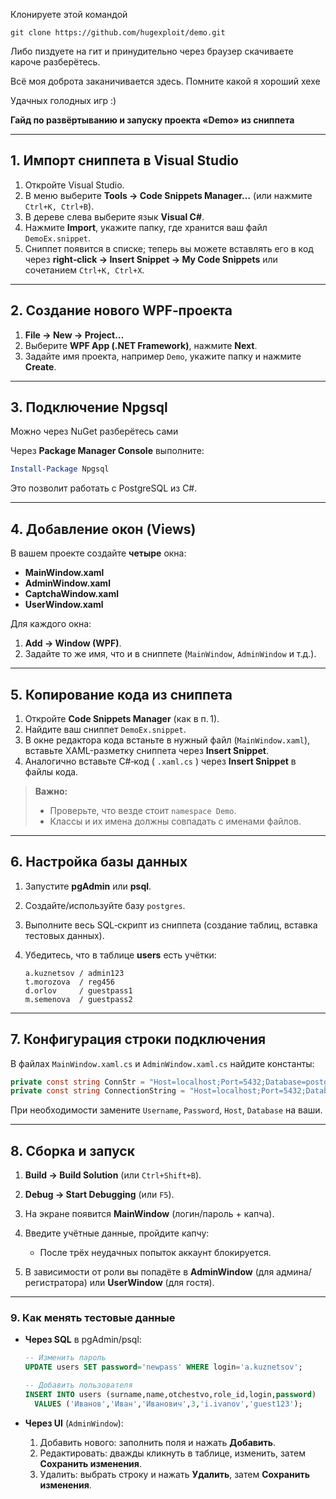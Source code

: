 
Клонируете этой командой

```
git clone https://github.com/hugexploit/demo.git
```

Либо пиздуете на гит и принудительно через браузер скачиваете кароче разберётесь.

Всё моя доброта заканичивается здесь. Помните какой я хороший хехе

Удачных голодных игр :)


**Гайд по развёртыванию и запуску проекта «Demo» из сниппета**

---

## 1. Импорт сниппета в Visual Studio

1. Откройте Visual Studio.
2. В меню выберите **Tools → Code Snippets Manager…** (или нажмите `Ctrl+K, Ctrl+B`).
3. В дереве слева выберите язык **Visual C#**.
4. Нажмите **Import**, укажите папку, где хранится ваш файл `DemoEx.snippet`.
5. Сниппет появится в списке; теперь вы можете вставлять его в код через **right‑click → Insert Snippet → My Code Snippets** или сочетанием `Ctrl+K, Ctrl+X`.

---

## 2. Создание нового WPF‑проекта

1. **File → New → Project…**
2. Выберите **WPF App (.NET Framework)**, нажмите **Next**.
3. Задайте имя проекта, например `Demo`, укажите папку и нажмите **Create**.

---

## 3. Подключение Npgsql

Можно через NuGet разберётесь сами

Через **Package Manager Console** выполните:

```powershell
Install-Package Npgsql
```

Это позволит работать с PostgreSQL из C#.

---

## 4. Добавление окон (Views)

В вашем проекте создайте **четыре** окна:

* **MainWindow\.xaml**
* **AdminWindow\.xaml**
* **CaptchaWindow\.xaml**
* **UserWindow\.xaml**

Для каждого окна:

1. **Add → Window (WPF)**.
2. Задайте то же имя, что и в сниппете (`MainWindow`, `AdminWindow` и т.д.).

---

## 5. Копирование кода из сниппета

1. Откройте **Code Snippets Manager** (как в п. 1).
2. Найдите ваш сниппет `DemoEx.snippet`.
3. В окне редактора кода встаньте в нужный файл (`MainWindow.xaml`), вставьте XAML-разметку сниппета через **Insert Snippet**.
4. Аналогично вставьте C#‑код ( `.xaml.cs` ) через **Insert Snippet** в файлы кода.

> **Важно:**
>
> * Проверьте, что везде стоит `namespace Demo`.
> * Классы и их имена должны совпадать с именами файлов.

---

## 6. Настройка базы данных

1. Запустите **pgAdmin** или **psql**.
2. Создайте/используйте базу `postgres`.
3. Выполните весь SQL‑скрипт из сниппета (создание таблиц, вставка тестовых данных).
4. Убедитесь, что в таблице **users** есть учётки:

   ```
   a.kuznetsov / admin123  
   t.morozova  / reg456  
   d.orlov     / guestpass1  
   m.semenova  / guestpass2
   ```

---

## 7. Конфигурация строки подключения

В файлах `MainWindow.xaml.cs` и `AdminWindow.xaml.cs` найдите константы:

```csharp
private const string ConnStr = "Host=localhost;Port=5432;Database=postgres;Username=postgres;Password=postgres;";
private const string ConnectionString = "Host=localhost;Port=5432;Database=postgres;Username=postgres;Password=postgres;";
```

При необходимости замените `Username`, `Password`, `Host`, `Database` на ваши.

---

## 8. Сборка и запуск

1. **Build → Build Solution** (или `Ctrl+Shift+B`).
2. **Debug → Start Debugging** (или `F5`).
3. На экране появится **MainWindow** (логин/пароль + капча).
4. Введите учётные данные, пройдите капчу:

   * После трёх неудачных попыток аккаунт блокируется.
5. В зависимости от роли вы попадёте в **AdminWindow** (для админа/регистратора) или **UserWindow** (для гостя).

---

### 9. Как менять тестовые данные

* **Через SQL** в pgAdmin/psql:

  ```sql
  -- Изменить пароль
  UPDATE users SET password='newpass' WHERE login='a.kuznetsov';

  -- Добавить пользователя
  INSERT INTO users (surname,name,otchestvo,role_id,login,password)
    VALUES ('Иванов','Иван','Иванович',3,'i.ivanov','guest123');
  ```
* **Через UI** (`AdminWindow`):

  1. Добавить нового: заполнить поля и нажать **Добавить**.
  2. Редактировать: дважды кликнуть в таблице, изменить, затем **Сохранить изменения**.
  3. Удалить: выбрать строку и нажать **Удалить**, затем **Сохранить изменения**.
